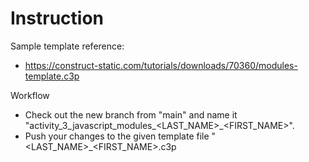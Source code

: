 # Instruction

Sample template reference:
- https://construct-static.com/tutorials/downloads/70360/modules-template.c3p

Workflow
- Check out the new branch from "main" and name it "activity_3_javascript_modules_<LAST_NAME>_<FIRST_NAME>".
- Push your changes to the given template file "<LAST_NAME>_<FIRST_NAME>.c3p
